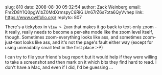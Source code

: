 slug:    810
date:    2008-08-30 05:32:54
author:  Zack Weinberg
email:   Fm2D8Y1Q0pgW.bZ0MdXrmspyC6RiG.Un67rZ6s7ota6QyVvhep
link:     https://www.owlfolio.org/
replyto: 807

There's a tickybox in `View > Zoom` that makes it go back to text-only
zoom - it really, really needs to become a per-site mode like the zoom
level itself, though.  Sometimes zoom-everything looks like ass, and
sometimes zoom-just-text looks like ass, and it's  not the page's
fault either way (except for using unreadably small text in the first
place :-P)

I can try to file your friend's bug report but it would help if they
were willing to take a screenshot and then mark on it which bits they
find hard to read.  I don't have a Mac, and even if I did, I'd be
guessing ...
